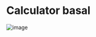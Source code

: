 # Calculator basal

![image](https://user-images.githubusercontent.com/80981982/127355868-9bcb4cfe-9a13-4fb4-a039-2364176c4107.png)





